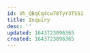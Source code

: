 ```yaml
---
id: Vh_QBqCq4cw78TyY3TSS1
title: Inquiry
desc: ''
updated: 1643723096365
created: 1643723096365
---
```



